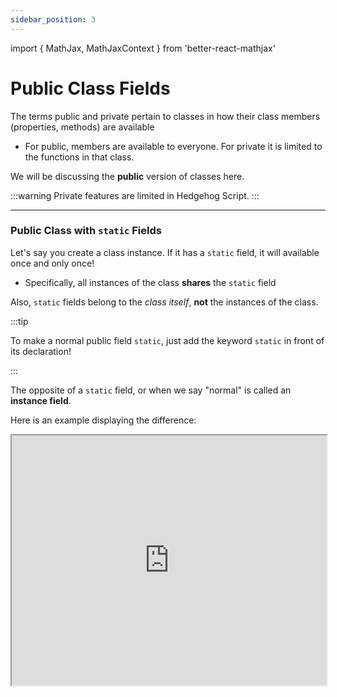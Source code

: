 ```yaml
---
sidebar_position: 3
---
```


import { MathJax, MathJaxContext } from 'better-react-mathjax'


# Public Class Fields

The terms public and private pertain to classes in how their class members (properties, methods) are available

- For public, members are available to everyone. For private it is limited to the functions in that class.

We will be discussing the **public** version of classes here.

:::warning
Private features are limited in Hedgehog Script.
:::

---

### Public Class with `static` Fields

Let's say you create a class instance. If it has a `static` field, it will available once and only once!

- Specifically, all instances of the class **shares** the `static` field

Also, `static` fields belong to the *class itself*, **not** the instances of the class.  

:::tip

To make a normal public field `static`, just add the keyword `static` in front of its declaration!

:::

The opposite of a `static` field, or when we say "normal" is called an **instance field**. 

Here is an example displaying the difference:

<iframe
    src="https://hlab.app/s/docs/staticex1_hbook"
    width="100%"
    height="400px"/>

---

### Public Instance Fields

Unlike `static` fields, public instance fields exist on **every created instance of a class**. 

By declaring a field public, you can ensure the field is always there.

An example was shown above for reference.

:::info

Note that you can access fields' values within the constructor.

This is due to the instance fields of a class being added *before* the respective constructor runs.

:::

<iframe
    src="https://hlab.app/s/docs/instanceex1_hbook"
    width="100%"
    height="400px"/>

---

### Public `static` Methods

When `static` is used with a method for a class, that method must be called by the class itself, not an instance.

Here's an example of a `static` method:

<iframe
    src="https://hlab.app/s/docs/instanceex3_hbook"
    width="100%"
    height="400px"/>

---

### Public Instance Methods

When a method is an instance method, it is available to every *instance*. 

- Trying to access it statically will fail, like the reverse situation.

Here is an example:

<iframe
    src="https://hlab.app/s/docs/instanceex4_hbook"
    width="100%"
    height="400px"/>

Inside instance methods, `this` refers to the instance itself. 

For `static` methods, `this` refers to the `constructor`'s values.

:::info

'Getters' and 'setters' are special methods that bind to a class property.

They are called when that property is accessed or set. 

:::

:::tip

Overall classes are a *long and relatively complicated* topic. This is the public version. 

There is also private features for classes. 

However, one should make sure to understand the differences between static and instance fields and methods.

:::

---
